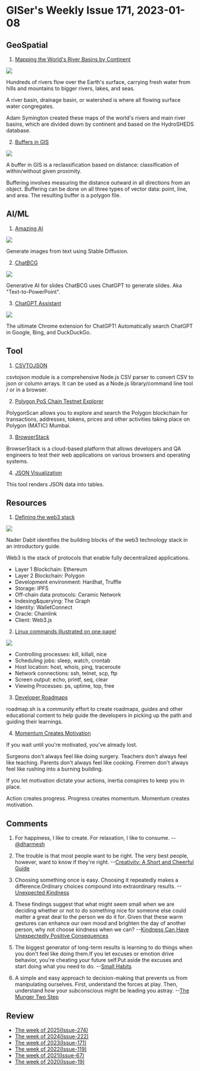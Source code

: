 # GISer's Weekly Issue 171, 2023-01-08

## GeoSpatial

1. [Mapping the World's River Basins by Continent](https://www.visualcapitalist.com/cp/mapping-the-worlds-river-basins-by-continent/)

![](https://www.visualcapitalist.com/wp-content/uploads/2023/01/PythonMaps-River-Basins-Asia-1200px.png)

Hundreds of rivers flow over the Earth's surface, carrying fresh water from hills and mountains to bigger rivers, lakes, and seas.

A river basin, drainage basin, or watershed is where all flowing surface water congregates.

Adam Symington created these maps of the world's rivers and main river basins, which are divided down by continent and based on the HydroSHEDS database.

2. [Buffers in GIS](https://www.gislounge.com/buffers-in-gis/)

![](https://cdn.shortpixel.ai/spai/w_807+q_glossy+ret_img+to_webp/https://www.gislounge.com/wp-content/uploads/2022/11/map-oklahoma-variable-buffer-elevation-city-gis.png)

A buffer in GIS is a reclassification based on distance: classification of within/without given proximity.

Buffering involves measuring the distance outward in all directions from an object. Buffering can be done on all three types of vector data: point, line, and area. The resulting buffer is a polygon file.

## AI/ML

1. [Amazing AI](https://sindresorhus.com/amazing-ai)

![](https://cdn.beekka.com/blogimg/asset/202212/bg2022122801.webp)

Generate images from text using Stable Diffusion.

2. [ChatBCG](https://www.chatbcg.com/)

![](https://cdn.beekka.com/blogimg/asset/202212/bg2022122907.webp)

Generative AI for slides ChatBCG uses ChatGPT to generate slides. Aka "Text-to-PowerPoint".

3. [ChatGPT Assistant](https://chrome.google.com/webstore/detail/chatgpt-assistant/kldepdcdedfibmjnggmolhffdddbphjg)

![](chrome-extension://kldepdcdedfibmjnggmolhffdddbphjg/google.5cac6a01.png)

The ultimate Chrome extension for ChatGPT! Automatically search ChatGPT in Google, Bing, and DuckDuckGo.

## Tool

1. [CSVTOJSON](https://github.com/Keyang/node-csvtojson)

csvtojson module is a comprehensive Node.js CSV parser to convert CSV to json or column arrays. It can be used as a Node.js library/command line tool / or in a browser.

2. [Polygon PoS Chain Testnet Explorer](https://mumbai.polygonscan.com/)

PolygonScan allows you to explore and search the Polygon blockchain for transactions, addresses, tokens, prices and other activities taking place on Polygon (MATIC) Mumbai.

3. [BrowserStack](https://www.browserstack.com/)

BrowserStack is a cloud-based platform that allows developers and QA engineers to test their web applications on various browsers and operating systems.

4. [JSON Visualization](https://altearius.github.io/tools/json/index.html)

This tool renders JSON data into tables.

## Resources

1. [Defining the web3 stack](https://edgeandnode.com/blog/defining-the-web3-stack/)

![](https://edgeandnode.com/images/web3-stack.jpg)

Nader Dabit identifies the building blocks of the web3 technology stack in an introductory guide.

Web3 is the stack of protocols that enable fully decentralized applications.

- Layer 1 Blockchain: Ethereum
- Layer 2 Blockchain: Polygon
- Development environment: Hardhat, Truffle
- Storage: IPFS
- Off-chain data protocols: Ceramic Network
- Indexing&querying: The Graph
- Identity: WalletConnect
- Oracle: Chainlink
- Client: Web3.js

2. [Linux commands illustrated on one page!](https://blog.bytebytego.com/i/95179881/linux-commands-illustrated-on-one-page)

![](https://substackcdn.com/image/fetch/w_1456,c_limit,f_webp,q_auto:good,fl_progressive:steep/https%3A%2F%2Fsubstack-post-media.s3.amazonaws.com%2Fpublic%2Fimages%2Fafc1347c-86f9-431a-9c95-4d91be2dab89_1929x1536.jpeg)

- Controlling processes: kill, killall, nice
- Scheduling jobs: sleep, watch, crontab
- Host location: host, whois, ping, traceroute
- Network connections: ssh, telnet, scp, ftp
- Screen output: echo, printf, seq, clear
- Viewing Processes: ps, uptime, top, free

3. [Developer Roadmaps](https://github.com/kamranahmedse/developer-roadmap)

roadmap.sh is a community effort to create roadmaps, guides and other educational content to help guide the developers in picking up the path and guiding their learnings.

4. [Momentum Creates Motivation](https://fs.blog/brain-food/january-8-2023/)

If you wait until you're motivated, you've already lost.

Surgeons don't always feel like doing surgery. Teachers don't always feel like teaching. Parents don't always feel like cooking. Firemen don't always feel like rushing into a burning building.

If you let motivation dictate your actions, inertia conspires to keep you in place.

Action creates progress. Progress creates momentum. Momentum creates motivation.

## Comments

1. For happiness, I like to create. For relaxation, I like to consume.
   --[@dharmesh](https://twitter.com/dharmesh/status/1607146498416087040)

2. The trouble is that most people want to be right. The very best people, however, want to know if they're right.
   --[Creativity: A Short and Cheerful Guide](https://amzn.to/3vaqQue)

3. Choosing something once is easy. Choosing it repeatedly makes a difference.Ordinary choices compound into extraordinary results.
   --[Unexpected Kindness](https://fs.blog/brain-food/december-25-2022/)

4. These findings suggest that what might seem small when we are deciding whether or not to do something nice for someone else could matter a great deal to the person we do it for. Given that these warm gestures can enhance our own mood and brighten the day of another person, why not choose kindness when we can?
   --[Kindness Can Have Unexpectedly Positive Consequences](https://www.scientificamerican.com/article/kindness-can-have-unexpectedly-positive-consequences/)

5. The biggest generator of long-term results is learning to do things when you don't feel like doing them.If you let excuses or emotion drive behavior, you're cheating your future self.Put aside the excuses and start doing what you need to do.
   --[Small Habits](https://fs.blog/brain-food/january-1-2023/)

6. A simple and easy approach to decision-making that prevents us from manipulating ourselves. First, understand the forces at play. Then, understand how your subconscious might be leading you astray.
   --[The Munger Two Step](https://fs.blog/munger-two-step/)

## Review

- [The week of 2025(Issue-274)](../2025/issue-274.md)
- [The week of 2024(Issue-222)](../2024/issue-222.md)
- [The week of 2023(Issue-171)](../2023/issue-171.md)
- [The week of 2022(Issue-119)](../2022/issue-119.md)
- [The week of 2021(Issue-67)](../2021/issue-67.md)
- [The week of 2020(Issue-19)](../2020/issue-19.md)

